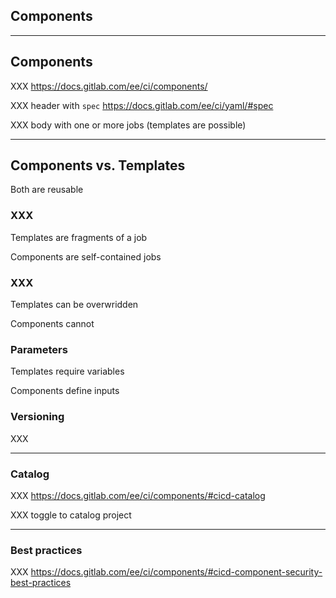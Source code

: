 <!-- .slide: id="gitlab_components" class="vertical-center" -->

<i class="fa-duotone fa-box-open-full fa-8x fa-duotone-colors" style="float: right; color: grey;"></i>

## Components

---

## Components

XXX https://docs.gitlab.com/ee/ci/components/

XXX header with `spec` https://docs.gitlab.com/ee/ci/yaml/#spec

XXX body with one or more jobs (templates are possible)

---

## Components vs. Templates

Both are reusable

### XXX

Templates are fragments of a job

Components are self-contained jobs

### XXX

Templates can be overwridden

Components cannot

### Parameters

Templates require variables

Components define inputs

### Versioning

XXX

---

### Catalog

XXX https://docs.gitlab.com/ee/ci/components/#cicd-catalog

XXX toggle to catalog project

---

### Best practices

XXX https://docs.gitlab.com/ee/ci/components/#cicd-component-security-best-practices
